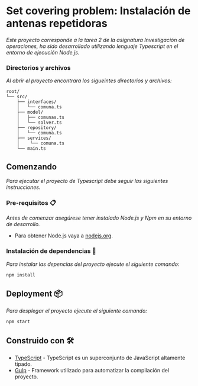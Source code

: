 # Set covering problem: Instalación de antenas repetidoras

_Este proyecto corresponde a la tarea 2 de la asignatura Investigación de operaciones, ha sido desarrollado utilizando lenguaje Typescript en el entorno de ejecución Node.js._

### Directorios y archivos

_Al abrir el proyecto encontrara los sigueintes directorios y archivos:_

```text
root/
└── src/
    ├── interfaces/
    │   └── comuna.ts
    ├── model/
    │   ├── comunas.ts
    │   └── solver.ts
    ├── repository/
    │   └── comuna.ts
    ├── services/
    │    └── comuna.ts
    └── main.ts
```

## Comenzando

_Para ejecutar el proyecto de Typescript debe seguir las siguientes instrucciones._

### Pre-requisitos 📋

_Antes de comenzar asegúrese tener instalado Node.js y Npm en su entorno de desarrollo._

* Para obtener Node.js vaya a [nodejs.org](https://nodejs.org/en/).

### Instalación de dependencias 🔧

_Para instalar las depencias del proyecto ejecute el siguiente comando:_

```
npm install
```

## Deployment 📦

_Para desplegar el proyecto ejecute el siguiente comando:_

```
npm start
```

## Construido con 🛠️

* [TypeScript](https://www.typescriptlang.org/) - TypeScript es un superconjunto de JavaScript altamente tipado.
* [Gulp](https://gulpjs.com/) - Framework utilizado para automatizar la compilación del proyecto.